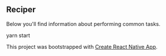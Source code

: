 ## Reciper

Below you'll find information about performing common tasks.

yarn start

This project was bootstrapped with [Create React Native App](https://github.com/react-community/create-react-native-app).
